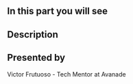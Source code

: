 ## In this part you will see



## Description



## Presented by

Victor Frutuoso - Tech Mentor at Avanade